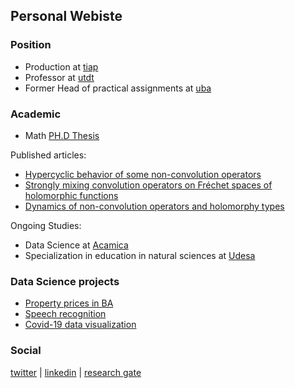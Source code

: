 ## Personal Webiste
### Position
- Production at [tiap](https://www.tiapsa.com/)
- Professor at [utdt](https://www.utdt.edu/)
- Former Head of practical assignments at [uba](http://web.dm.uba.ar/)


### Academic

- Math [PH.D Thesis](https://bibliotecadigital.exactas.uba.ar/collection/tesis/document/tesis_n6068_Savransky)

Published articles:
- [Hypercyclic behavior of some non-convolution operators](http://www.mathjournals.org/jot/2017-077-001/2017-077-001-003.html)
- [Strongly mixing convolution operators on Fréchet spaces of holomorphic functions](https://link.springer.com/article/10.1007/s00020-014-2182-5)
- [Dynamics of non-convolution operators and holomorphy types](https://www.sciencedirect.com/science/article/abs/pii/S0022247X18306814)

Ongoing Studies:
- Data Science at [Acamica](https://www.acamica.com/)
- Specialization in education in natural sciences at [Udesa](https://udesa.edu.ar/)


### Data Science projects

- [Property prices in BA](https://github.com/msavransky/properati)
- [Speech recognition](https://msavransky.github.io/Speech-Recognition/)
- [Covid-19 data visualization](https://github.com/msavransky/covid/blob/main/Covid_19_VIS.ipynb)

### Social 
[twitter](https://twitter.com/MartinSavransky) | [linkedin](https://www.linkedin.com/in/martin-savransky-24596836/) | [research gate](https://www.researchgate.net/profile/Martin-Savransky) 
